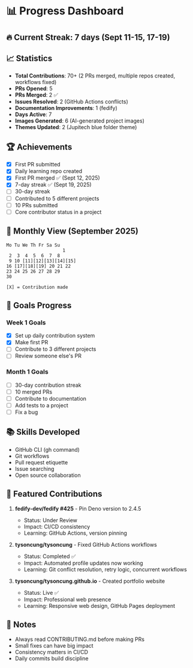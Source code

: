 # 📊 Progress Dashboard

## 🔥 Current Streak: 7 days (Sept 11-15, 17-19)

## 📈 Statistics
- **Total Contributions**: 70+ (2 PRs merged, multiple repos created, workflows fixed)
- **PRs Opened**: 5
- **PRs Merged**: 2 ✅
- **Issues Resolved**: 2 (GitHub Actions conflicts)
- **Documentation Improvements**: 1 (fedify)
- **Days Active**: 7
- **Images Generated**: 6 (AI-generated project images)
- **Themes Updated**: 2 (Jupitech blue folder theme)

## 🏆 Achievements
- [x] First PR submitted
- [x] Daily learning repo created
- [x] First PR merged ✅ (Sept 12, 2025)
- [x] 7-day streak ✅ (Sept 19, 2025)
- [ ] 30-day streak
- [ ] Contributed to 5 different projects
- [ ] 10 PRs submitted
- [ ] Core contributor status in a project

## 📅 Monthly View (September 2025)
```
Mo Tu We Th Fr Sa Su
                     1
 2  3  4  5  6  7  8
 9 10 [11][12][13][14][15]
16 [17][18][19] 20 21 22
23 24 25 26 27 28 29
30

[X] = Contribution made
```

## 🎯 Goals Progress
### Week 1 Goals
- [x] Set up daily contribution system
- [x] Make first PR
- [ ] Contribute to 3 different projects
- [ ] Review someone else's PR

### Month 1 Goals
- [ ] 30-day contribution streak
- [ ] 10 merged PRs
- [ ] Contribute to documentation
- [ ] Add tests to a project
- [ ] Fix a bug

## 📚 Skills Developed
- GitHub CLI (gh command)
- Git workflows
- Pull request etiquette
- Issue searching
- Open source collaboration

## 🌟 Featured Contributions
1. **fedify-dev/fedify #425** - Pin Deno version to 2.4.5
   - Status: Under Review
   - Impact: CI/CD consistency
   - Learning: GitHub Actions, version pinning

2. **tysoncung/tysoncung** - Fixed GitHub Actions workflows
   - Status: Completed ✅
   - Impact: Automated profile updates now working
   - Learning: Git conflict resolution, retry logic, concurrent workflows
   
3. **tysoncung/tysoncung.github.io** - Created portfolio website
   - Status: Live ✅
   - Impact: Professional web presence
   - Learning: Responsive web design, GitHub Pages deployment

## 📝 Notes
- Always read CONTRIBUTING.md before making PRs
- Small fixes can have big impact
- Consistency matters in CI/CD
- Daily commits build discipline